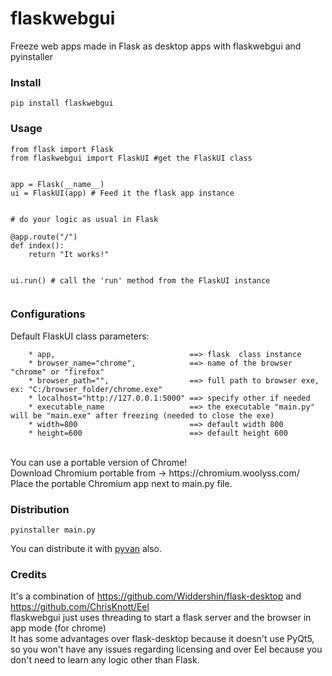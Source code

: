 # flaskwebgui
Freeze web apps made in Flask as desktop apps with flaskwebgui and pyinstaller 

### Install
```
pip install flaskwebgui
```
### Usage
```
from flask import Flask  
from flaskwebgui import FlaskUI #get the FlaskUI class


app = Flask(__name__)
ui = FlaskUI(app) # Feed it the flask app instance


# do your logic as usual in Flask

@app.route("/")
def index():  
    return "It works!"


ui.run() # call the 'run' method from the FlaskUI instance
 
```
### Configurations

Default FlaskUI class parameters: 

        * app,                              ==> flask  class instance
        * browser_name="chrome",            ==> name of the browser "chrome" or "firefox"
        * browser_path="",                  ==> full path to browser exe, ex: "C:/browser_folder/chrome.exe"
        * localhost="http://127.0.0.1:5000" ==> specify other if needed
        * executable_name                   ==> the executable "main.py" will be "main.exe" after freezing (needed to close the exe)
        * width=800                         ==> default width 800 
        * height=600                        ==> default height 600

<br>
You can use a portable version of Chrome!
<br>
Download Chromium portable from -> https://chromium.woolyss.com/
<br>
Place the portable Chromium app next to main.py file.
<br>

### Distribution

```
pyinstaller main.py

```
You can distribute it with [pyvan](https://github.com/ClimenteA/pyvan) also.


### Credits

It's a combination of https://github.com/Widdershin/flask-desktop and https://github.com/ChrisKnott/Eel
<br>
flaskwebgui just uses threading to start a flask server and the browser in app mode (for chrome)
<br>
It has some advantages over flask-desktop because it doesn't use PyQt5, so you won't have any issues regarding licensing and over Eel because you don't need to learn any logic other than Flask.










